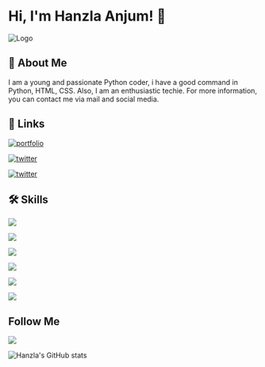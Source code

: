 
# Hi, I'm Hanzla Anjum! 👋


![Logo](https://res.cloudinary.com/di5ibac5c/image/upload/v1649086355/HA_Logo_luseut.png)


## 🚀 About Me
I am a young and passionate Python coder, i have a good command in Python, HTML, CSS. Also, I am an enthusiastic techie. For more information, you can contact me via mail and social media.


## 🔗 Links
[![portfolio](https://img.shields.io/badge/my_portfolio-000?style=for-the-badge&logo=ko-fi&logoColor=white)](https://hanzlaanjum0012.pythonanywhere.com/)

[![twitter](https://img.shields.io/badge/twitter-1DA1F2?style=for-the-badge&logo=twitter&logoColor=white)](https://twitter.com/Hanzlaanjum1)

[![twitter](https://img.shields.io/badge/Instagram-E4405F?style=for-the-badge&logo=instagram&logoColor=white)](https://www.instagram.com/hanzla_anjum016/)

## 🛠 Skills
![](https://img.shields.io/badge/Python-14354C?style=for-the-badge&logo=python&logoColor=white)

![](https://img.shields.io/badge/HTML5-E34F26?style=for-the-badge&logo=html5&logoColor=white)

![](https://img.shields.io/badge/CSS3-1572B6?style=for-the-badge&logo=css3&logoColor=white)

![](https://img.shields.io/badge/JavaScript-323330?style=for-the-badge&logo=javascript&logoColor=F7DF1E)

![](https://img.shields.io/badge/Django-092E20?style=for-the-badge&logo=django&logoColor=white)

![](https://aleen42.github.io/badges/src/photoshop.svg)



## Follow Me
![](https://img.shields.io/github/followers/hanzla-anjum016.svg?style=social&label=Follow&maxAge=2592000)

![Hanzla's GitHub stats](https://github-readme-stats.vercel.app/api?username=hanzla-anjum016&show_icons=true&theme=radical)

